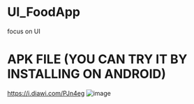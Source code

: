 # UI_FoodApp
focus on UI
# APK FILE (YOU CAN TRY IT BY INSTALLING ON ANDROID)
https://i.diawi.com/PJn4eg
![image](https://github.com/trmylinh/UI_FoodApp/assets/89790450/a4eeeb0e-964b-4206-b2a5-967799a88913)
